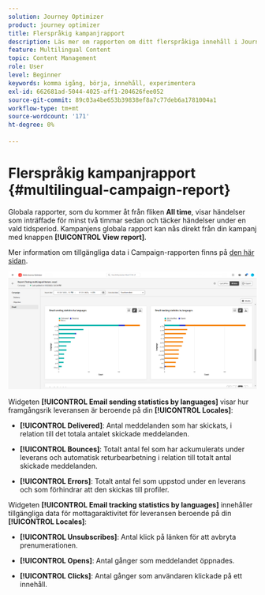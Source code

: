 ```yaml
---
solution: Journey Optimizer
product: journey optimizer
title: Flerspråkig kampanjrapport
description: Läs mer om rapporten om ditt flerspråkiga innehåll i Journey Optimizer
feature: Multilingual Content
topic: Content Management
role: User
level: Beginner
keywords: komma igång, börja, innehåll, experimentera
exl-id: 662681ad-5044-4025-aff1-204626fee052
source-git-commit: 89c03a4be653b39838ef8a7c77deb6a1781004a1
workflow-type: tm+mt
source-wordcount: '171'
ht-degree: 0%

---
```


# Flerspråkig kampanjrapport {#multilingual-campaign-report}

Globala rapporter, som du kommer åt från fliken **All time**, visar händelser som inträffade för minst två timmar sedan och täcker händelser under en vald tidsperiod. Kampanjens globala rapport kan nås direkt från din kampanj med knappen **[!UICONTROL View report]**.

Mer information om tillgängliga data i Campaign-rapporten finns på [den här sidan](../reports/campaign-global-report.md).

![](assets/report_multilingual.png)

Widgeten **[!UICONTROL Email sending statistics by languages]** visar hur framgångsrik leveransen är beroende på din **[!UICONTROL Locales]**:

* **[!UICONTROL Delivered]**: Antal meddelanden som har skickats, i relation till det totala antalet skickade meddelanden.

* **[!UICONTROL Bounces]**: Totalt antal fel som har ackumulerats under leverans och automatisk returbearbetning i relation till totalt antal skickade meddelanden.

* **[!UICONTROL Errors]**: Totalt antal fel som uppstod under en leverans och som förhindrar att den skickas till profiler.

Widgeten **[!UICONTROL Email tracking statistics by languages]** innehåller tillgängliga data för mottagaraktivitet för leveransen beroende på din **[!UICONTROL Locales]**:

* **[!UICONTROL Unsubscribes]**: Antal klick på länken för att avbryta prenumerationen.

* **[!UICONTROL Opens]**: Antal gånger som meddelandet öppnades.

* **[!UICONTROL Clicks]**: Antal gånger som användaren klickade på ett innehåll.
